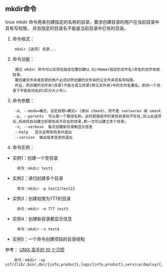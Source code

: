 ## mkdir命令
linux mkdir 命令用来创建指定的名称的目录，要求创建目录的用户在当前目录中具有写权限，
并且指定的目录名不能是当前目录中已有的目录。

1. 命令格式：

        mkdir [选项] 目录...
2. 命令功能：

        通过 mkdir 命令可以实现在指定位置创建以 DirName(指定的文件名)命名的文件夹或目录。
        要创建文件夹或目录的用户必须对所创建的文件夹的父文件夹具有写权限。
        并且，所创建的文件夹(目录)不能与其父目录(即父文件夹)中的文件名重名，即同一个目录下不能有同名的(区分大小写)。
3. 命令参数：

        -m, --mode=模式，设定权限<模式> (类似 chmod)，而不是 rwxrwxrwx 减 umask
        -p, --parents  可以是一个路径名称。此时若路径中的某些目录尚不存在,加上此选项后,系统将自动建立好那些尚不存在的目录,即一次可以建立多个目录;
        -v, --verbose  每次创建新目录都显示信息
        --help   显示此帮助信息并退出
        --version  输出版本信息并退出

4. 命令实例：

* 实例1：创建一个空目录

        命令：mkdir test1

* 实例2：递归创建多个目录

        命令：mkdir -p test2/test22

* 实例3：创建权限为777的目录

        命令：mkdir -m 777 test3

* 实例4：创建新目录都显示信息

        命令：mkdir -v test4

* 实例5：一个命令创建项目的目录结构

参考： [UNIX 高手的 10 个习惯](http://www.ibm.com/developerworks/cn/aix/library/au-badunixhabits.html)

        命令：mkdir -vp scf/{lib/,bin/,doc/{info,product},logs/{info,product},service/deploy/{info,product}}